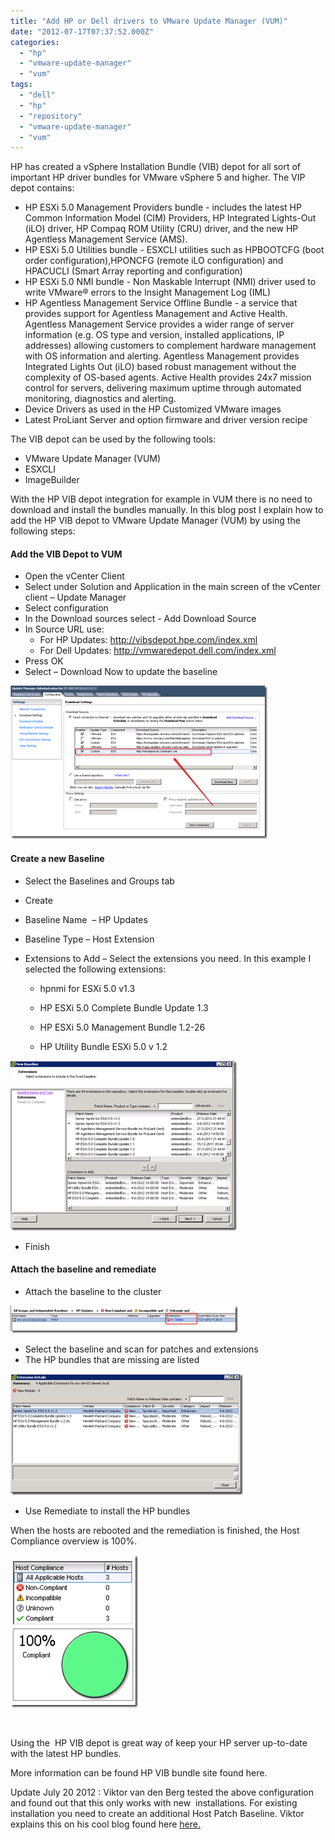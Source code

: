 ```yaml
---
title: "Add HP or Dell drivers to VMware Update Manager (VUM)"
date: "2012-07-17T07:37:52.000Z"
categories: 
  - "hp"
  - "vmware-update-manager"
  - "vum"
tags: 
  - "dell"
  - "hp"
  - "repository"
  - "vmware-update-manager"
  - "vum"
---
```


HP has created a vSphere Installation Bundle (VIB) depot for all sort of important HP driver bundles for VMware vSphere 5 and higher. The VIP depot contains:

- HP ESXi 5.0 Management Providers bundle - includes the latest HP Common Information Model (CIM) Providers, HP Integrated Lights-Out (iLO) driver, HP Compaq ROM Utility (CRU) driver, and the new HP Agentless Management Service (AMS).
- HP ESXi 5.0 Utilities bundle - ESXCLI utilities such as HPBOOTCFG (boot order configuration),HPONCFG (remote iLO configuration) and HPACUCLI (Smart Array reporting and configuration)
- HP ESXi 5.0 NMI bundle - Non Maskable Interrupt (NMI) driver used to write VMware® errors to the Insight Management Log (IML)
- HP Agentless Management Service Offline Bundle - a service that provides support for Agentless Management and Active Health. Agentless Management Service provides a wider range of server information (e.g. OS type and version, installed applications, IP addresses) allowing customers to complement hardware management with OS information and alerting. Agentless Management provides Integrated Lights Out (iLO) based robust management without the complexity of OS-based agents. Active Health provides 24x7 mission control for servers, delivering maximum uptime through automated monitoring, diagnostics and alerting.
- Device Drivers as used in the HP Customized VMware images
- Latest ProLiant Server and option firmware and driver version recipe

The VIB depot can be used by the following tools:

- VMware Update Manager (VUM)
- ESXCLI
- ImageBuilder

With the HP VIB depot integration for example in VUM there is no need to download and install the bundles manually. In this blog post I explain how to add the HP VIB depot to VMware Update Manager (VUM) by using the following steps:

#### Add the VIB Depot to VUM

- Open the vCenter Client
- Select under Solution and Application in the main screen of the vCenter client – Update Manager
- Select configuration
- In the Download sources select - Add Download Source
- In Source URL use:
    - For HP Updates: http://vibsdepot.hpe.com/index.xml
    - For Dell Updates: http://vmwaredepot.dell.com/index.xml
- Press OK
- Select – Download Now to update the baseline

[![image](images/image_thumb1.png "image")](https://www.ivobeerens.nl/wp-content/uploads/2012/07/image1.png)

#### Create a new Baseline

- Select the Baselines and Groups tab
- Create
- Baseline Name  – HP Updates
- Baseline Type – Host Extension
- Extensions to Add – Select the extensions you need. In this example I selected the following extensions:
    
    - hpnmi for ESXi 5.0 v1.3
    
    - HP ESXi 5.0 Complete Bundle Update 1.3
    
    - HP ESXi 5.0 Management Bundle 1.2-26
    
    - HP Utility Bundle ESXi 5.0 v 1.2

[![image](images/image_thumb2.png "image")](https://www.ivobeerens.nl/wp-content/uploads/2012/07/image2.png)

- Finish

#### Attach the baseline and remediate

- Attach the baseline to the cluster

[![image](images/image_thumb3.png "image")](https://www.ivobeerens.nl/wp-content/uploads/2012/07/image3.png)

- Select the baseline and scan for patches and extensions
- The HP bundles that are missing are listed

[![image](images/image_thumb4.png "image")](https://www.ivobeerens.nl/wp-content/uploads/2012/07/image4.png)

- Use Remediate to install the HP bundles

When the hosts are rebooted and the remediation is finished, the Host Compliance overview is 100%.

[![image](images/image_thumb5.png "image")](https://www.ivobeerens.nl/wp-content/uploads/2012/07/image5.png)

 

Using the  HP VIB depot is great way of keep your HP server up-to-date with the latest HP bundles.

More information can be found HP VIB bundle site found here.

Update July 20 2012 : Viktor van den Berg tested the above configuration and found out that this only works with new  installations. For existing installation you need to create an additional Host Patch Baseline. Viktor explains this on his cool blog found here [here.](http://www.viktorious.nl/2012/07/17/updating-your-hp-drivers-with-vmware-update-manager/)
